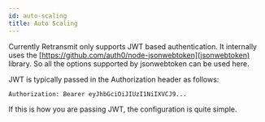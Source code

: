 ```yaml
---
id: auto-scaling
title: Auto Scaling
---
```


Currently Retransmit only supports JWT based authentication. It internally uses the [https://github.com/auth0/node-jsonwebtoken](jsonwebtoken) library. So all the options supported by jsonwebtoken can be used here.

JWT is typically passed in the Authorization header as follows:

```
Authorization: Bearer eyJhbGciOiJIUzI1NiIXVCJ9...
```

If this is how you are passing JWT, the configuration is quite simple.

